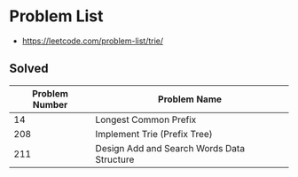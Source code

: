 # Problem List

- https://leetcode.com/problem-list/trie/

## Solved

| Problem Number | Problem Name |
| --- | --- |
| 14 | Longest Common Prefix |
| 208 | Implement Trie (Prefix Tree) |
| 211 | Design Add and Search Words Data Structure |
